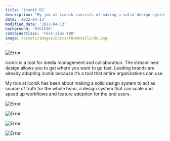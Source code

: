 ```yaml
---
title: 'iconik DS'
description: "My job at iconik consists of making a solid design system acting as source of truth for the whole team, a design system that can scale and speed up workflows and feature adoption for the end users."
date: '2022-04-13'
modified_date: '2022-04-13'
background: '#1C1F26'
containerClass: 'text-zinc-100'
image: /assets/images/posts/thumbnails/ds.png
---
```


![Error](@@baseUrl@@/assets/images/posts/design_system/000.png)

Iconik is a tool for media management and collaboration. The streamlined design allows you to get where  you want to go fast. Leading brands are already adopting iconik because it’s a tool that entire organizations can use. 

My role at iconik has been about making a solid design system to act as source of truth for the whole team, a design system that can scale and speed up workflows and feature adoption for the end users. 

![Error](@@baseUrl@@/assets/images/posts/design_system/001.png)

![Error](@@baseUrl@@/assets/images/posts/design_system/002.png)

![Error](@@baseUrl@@/assets/images/posts/design_system/003.png)

![Error](@@baseUrl@@/assets/images/posts/design_system/004.png)
